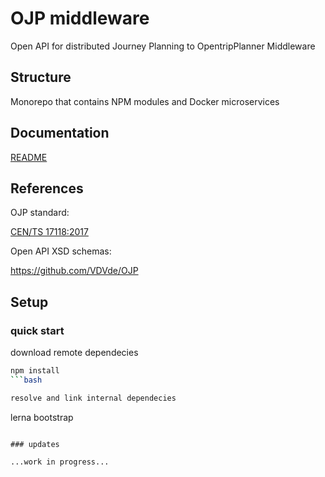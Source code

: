 # OJP middleware

Open API for distributed Journey Planning to OpentripPlanner Middleware


## Structure

Monorepo that contains NPM modules and Docker microservices


## Documentation

[README](docs/README.md)

## References

OJP standard:

[CEN/TS 17118:2017](https://standards.cen.eu/dyn/www/f?p=204:110:0::::FSP_LANG_ID,FSP_PROJECT:25,62236&cs=1B542F8CC8406A0BD65B6937689DD7740)

Open API XSD schemas:

https://github.com/VDVde/OJP


## Setup

### quick start

download remote dependecies
```bash
npm install
```bash

resolve and link internal dependecies
```
lerna bootstrap
```

### updates

...work in progress...
